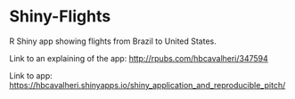 # Shiny-Flights

R Shiny app showing flights from Brazil to United States.

Link to an explaining of the app: http://rpubs.com/hbcavalheri/347594

Link to app: https://hbcavalheri.shinyapps.io/shiny_application_and_reproducible_pitch/
